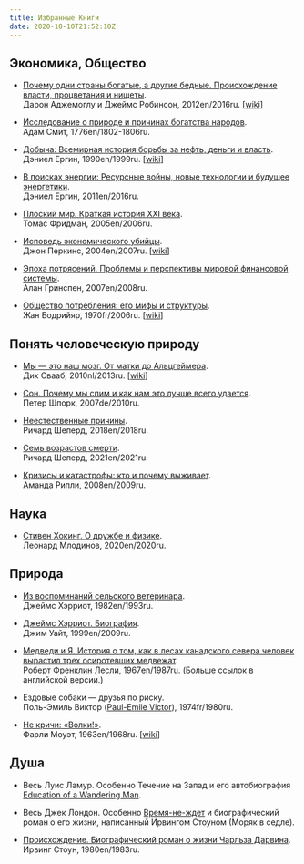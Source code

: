 ```yaml
---
title: Избранные Книги
date: 2020-10-10T21:52:10Z
---
```


## Экономика, Общество

* [Почему одни страны богатые, а другие бедные. Происхождение власти, процветания и нищеты](https://google.com/books/edition/Почему_одни_страны_бо/Vn8qDgAAQBAJ).<br>
Дарон Аджемоглу и Джеймс Робинсон, 2012en/2016ru. [[wiki](https://ru.wikipedia.org/wiki/Почему_одни_страны_богатые,_а_другие_бедные)]

* [Исследование о природе и причинах богатства народов](https://ru.wikipedia.org/wiki/Исследование_о_природе_и_причинах_богатства_народов).<br>
Адам Смит, 1776en/1802-1806ru.

* [Добыча: Всемирная история борьбы за нефть, деньги и власть](https://google.com/books/edition/Добыча_Всемирная_исто/32WPDwAAQBAJ).<br>
Дэниел Ергин, 1990en/1999ru. [[wiki](https://ru.wikipedia.org/wiki/Добыча:_Всемирная_история_борьбы_за_нефть,_деньги_и_власть)]

* [В поисках энергии: Ресурсные войны, новые технологии и будущее энергетики](https://google.com/books/edition/В_поисках_энергии_Рес/gV_lAgAAQBAJ).<br>
Дэниел Ергин, 2011en/2016ru.

* [Плоский мир. Краткая история XXI века](https://search.rsl.ru/ru/record/01002921585).<br>
Томас Фридман, 2005en/2006ru.

* [Исповедь экономического убийцы](https://www.google.ru/books/edition/Исповедь_экономическ/1JZJCgAAQBAJ).<br>
Джон Перкинс, 2004en/2007ru. [[wiki](https://ru.wikipedia.org/wiki/Исповедь_экономического_убийцы)]

* [Эпоха потрясений. Проблемы и перспективы мировой финансовой системы](https://google.com/books/edition/Эпоха_потрясений_Проб/8isACwAAQBAJ).<br>
Алан Гринспен, 2007en/2008ru.

* [Общество потребления: его мифы и структуры](https://google.com/books/edition/Общество_потребления/nyrMDwAAQBAJ).<br>
Жан Бодрийяр, 1970fr/2006ru. [[wiki](https://ru.wikipedia.org/wiki/Общество_потребления:_его_мифы_и_структуры)]


## Понять человеческую природу

* [Мы — это наш мозг. От матки до Альцгеймера](https://google.com/books/edition/Мы_это_наш_мозг_От_мат/4SvnDwAAQBAJ).<br>
Дик Свааб, 2010nl/2013ru. [[wiki](https://ru.wikipedia.org/wiki/Мы_—_это_наш_мозг._От_матки_до_Альцгеймера)]

* [Сон. Почему мы спим и как нам это лучше всего удается](https://google.com/books/edition/Сон/A8KdkgAACAAJ).<br>
Петер Шпорк, 2007de/2010ru.

* [Неестественные причины](https://google.com/books/edition/Неестественные_причи/Ng2TDwAAQBAJ).<br>
Ричард Шеперд, 2018en/2018ru.

* [Семь возрастов смерти](https://google.com/books/edition/Семь_возрастов_смерти/ZUlVEAAAQBAJ).<br>
Ричард Шеперд, 2021en/2021ru.

* [Кризисы и катастрофы: кто и почему выживает](https://google.com/books/edition/Кризисы_и_катастрофы/uRVukgAACAAJ).<br>
Аманда Рипли, 2008en/2009ru.

## Наука

* [Стивен Хокинг. О дружбе и физике](https://google.com/books/edition/Стивен_Хокинг_О_дружб/eGQUEAAAQBAJ).<br>
Леонард Млодинов, 2020en/2020ru.


## Природа

* [Из воспоминаний сельского ветеринара](https://google.com/books/edition/Из_воспоминаний_сельс/pa3PtgAACAAJ).<br>
Джеймс Хэрриот, 1982en/1993ru.

* [Джеймс Хэрриот. Биография](https://google.com/books/edition/Джеймс_Хэрриот/sd9mkgAACAAJ).<br>
Джим Уайт, 1999en/2009ru.

* [Медведи и Я. История о том, как в лесах канадского севера человек вырастил трех осиротевших медвежат]().<br>
Роберт Френклин Лесли, 1967en/1987ru. (Больше ссылок в английской версии.)

* Ездовые собаки — друзья по риску.<br>
Поль-Эмиль Виктор ([Paul-Emile Victor](https://en.wikipedia.org/wiki/Paul-Émile_Victor)), 1974fr/1980ru.

* [Не кричи: «Волки!»](https://google.com/books/edition/Не_кричи_Волки/bX5KEAAAQBAJ).<br>
Фарли Моуэт, 1963en/1968ru. [[wiki](https://ru.wikipedia.org/wiki/Не_кричи:_«Волки!»)]


## Душа

* Весь Луис Ламур. Особенно Течение на Запад и его автобиография [Education of a Wandering Man](https://google.com/books/edition/Education_of_a_Wandering_Man/x_4j_vuDHp0C).

* Весь Джек Лондон. Особенно [Время-не-ждет](https://ru.wikipedia.org/wiki/Время-не-ждёт_(роман)) и биографический роман о его жизни, написанный Ирвингом Стоуном (Моряк в седле).

* [Происхождение. Биографический роман о жизни Чарльза Дарвина](https://ru.wikipedia.org/wiki/Происхождение_(книга)).<br>
Ирвинг Стоун, 1980en/1983ru.
